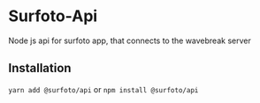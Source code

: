 # Surfoto-Api
Node js api for surfoto app, that connects to the wavebreak server

## Installation

`yarn add @surfoto/api`
or
`npm install @surfoto/api`
